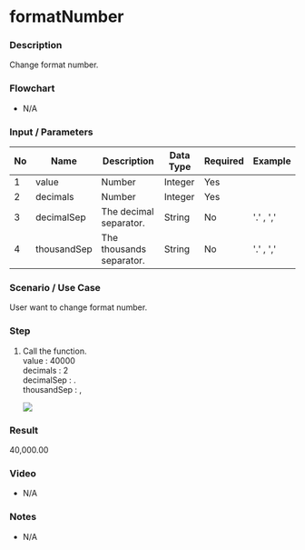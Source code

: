 # formatNumber

### Description

Change format number.

### Flowchart

- N/A 

### Input / Parameters

| No | Name | Description | Data Type | Required | Example |
| ------ | ------ | ------ |------ | ------ | ------ |
| 1 | value | Number | Integer | Yes  |
| 2 | decimals | Number | Integer | Yes  |
| 3 | decimalSep | The decimal separator.| String | No | '.' , ','
| 4 | thousandSep | The thousands separator. | String | No |'.' , ','

### Scenario / Use Case

User want to change format number.
</br>

### Step

1. Call the function.
    </br>
    value : 40000 <br />
    decimals : 2 <br />
    decimalSep : . <br />
    thousandSep : , <br />
    
   ![](../../../../document/function/Object/formatNumber/formatNumber-step-1.png?raw=true)
    
### Result

40,000.00

### Video

- N/A

<!--[![Video](http://i.imgur.com/Ot5DWAW.png)](https://youtu.be/StTqXEQ2l-Y?t=35s)-->

### Notes

- N/A




